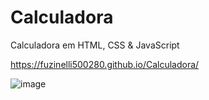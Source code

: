 # Calculadora
Calculadora em HTML, CSS &amp; JavaScript

https://fuzinelli500280.github.io/Calculadora/

![image](https://github.com/fuzinelli500280/Calculadora/assets/144074554/dcf985f7-db0b-469e-a44f-8e604592b4e2)

